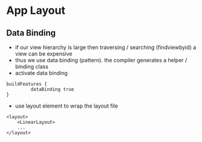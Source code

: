 # App Layout

## Data Binding
* if our view hierarchy is large then traversing / searching (findviewbyid) a view can be expensive
* thus we use data binding (pattern). the compiler generates a helper / binding class 
* activate data binding
```
buildFeatures {
         dataBinding true
}
```
* use layout element to wrap the layout file
```
<layout>
    <LinearLayout>
    ...
</layout>
```
